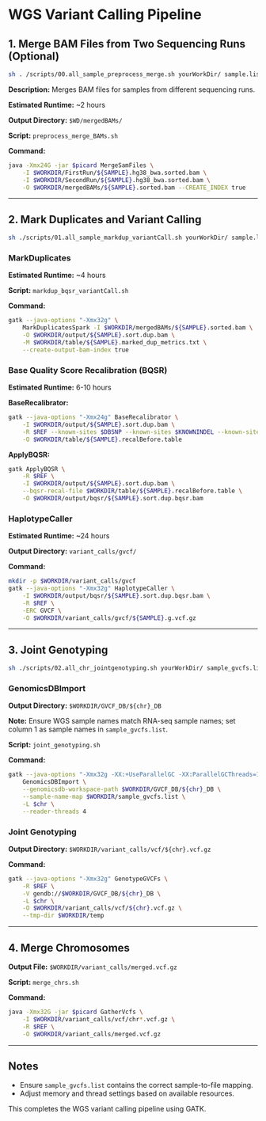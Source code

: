 # WGS Variant Calling Pipeline

## 1. Merge BAM Files from Two Sequencing Runs (Optional)

```bash
sh . /scripts/00.all_sample_preprocess_merge.sh yourWorkDir/ sample.list
```
**Description:** Merges BAM files for samples from different sequencing runs.

**Estimated Runtime:** ~2 hours

**Output Directory:** `$WD/mergedBAMs/`

**Script:** `preprocess_merge_BAMs.sh`

**Command:**
```bash
java -Xmx24G -jar $picard MergeSamFiles \
    -I $WORKDIR/FirstRun/${SAMPLE}.hg38_bwa.sorted.bam \
    -I $WORKDIR/SecondRun/${SAMPLE}.hg38_bwa.sorted.bam \
    -O $WORKDIR/mergedBAMs/${SAMPLE}.sorted.bam --CREATE_INDEX true
```

---

## 2. Mark Duplicates and Variant Calling

```bash
sh ./scripts/01.all_sample_markdup_variantCall.sh yourWorkDir/ sample.list
```

### **MarkDuplicates**
**Estimated Runtime:** ~4 hours

**Script:** `markdup_bqsr_variantCall.sh`

**Command:**
```bash
gatk --java-options "-Xmx32g" \
    MarkDuplicatesSpark -I $WORKDIR/mergedBAMs/${SAMPLE}.sorted.bam \
    -O $WORKDIR/output/${SAMPLE}.sort.dup.bam \
    -M $WORKDIR/table/${SAMPLE}.marked_dup_metrics.txt \
    --create-output-bam-index true
```

### **Base Quality Score Recalibration (BQSR)**
**Estimated Runtime:** 6-10 hours

**BaseRecalibrator:**
```bash
gatk --java-options "-Xmx24g" BaseRecalibrator \
    -I $WORKDIR/output/${SAMPLE}.sort.dup.bam \
    -R $REF --known-sites $DBSNP --known-sites $KNOWNINDEL --known-sites $MILLS \
    -O $WORKDIR/table/${SAMPLE}.recalBefore.table
```

**ApplyBQSR:**
```bash
gatk ApplyBQSR \
    -R $REF \
    -I $WORKDIR/output/${SAMPLE}.sort.dup.bam \
    --bqsr-recal-file $WORKDIR/table/${SAMPLE}.recalBefore.table \
    -O $WORKDIR/output/bqsr/${SAMPLE}.sort.dup.bqsr.bam
```

### **HaplotypeCaller**
**Estimated Runtime:** ~24 hours

**Output Directory:** `variant_calls/gvcf/`

**Command:**
```bash
mkdir -p $WORKDIR/variant_calls/gvcf
gatk --java-options "-Xmx32g" HaplotypeCaller \
    -I $WORKDIR/output/bqsr/${SAMPLE}.sort.dup.bqsr.bam \
    -R $REF \
    -ERC GVCF \
    -O $WORKDIR/variant_calls/gvcf/${SAMPLE}.g.vcf.gz
```

---

## 3. Joint Genotyping

```bash
sh ./scripts/02.all_chr_jointgenotyping.sh yourWorkDir/ sample_gvcfs.list chromosome.list
```

### **GenomicsDBImport**
**Output Directory:** `$WORKDIR/GVCF_DB/${chr}_DB`

**Note:** Ensure WGS sample names match RNA-seq sample names; set column 1 as sample names in `sample_gvcfs.list`.

**Script:** `joint_genotyping.sh`

**Command:**
```bash
gatk --java-options "-Xmx32g -XX:+UseParallelGC -XX:ParallelGCThreads=10" \
    GenomicsDBImport \
    --genomicsdb-workspace-path $WORKDIR/GVCF_DB/${chr}_DB \
    --sample-name-map $WORKDIR/sample_gvcfs.list \
    -L $chr \
    --reader-threads 4
```

### **Joint Genotyping**
**Output Directory:** `$WORKDIR/variant_calls/vcf/${chr}.vcf.gz`

**Command:**
```bash
gatk --java-options "-Xmx32g" GenotypeGVCFs \
    -R $REF \
    -V gendb://$WORKDIR/GVCF_DB/${chr}_DB \
    -L $chr \
    -O $WORKDIR/variant_calls/vcf/${chr}.vcf.gz \
    --tmp-dir $WORKDIR/temp
```

---

## 4. Merge Chromosomes

**Output File:** `$WORKDIR/variant_calls/merged.vcf.gz`

**Script:** `merge_chrs.sh`

**Command:**
```bash
java -Xmx32G -jar $picard GatherVcfs \
    -I $WORKDIR/variant_calls/vcf/chr*.vcf.gz \
    -R $REF \
    -O $WORKDIR/variant_calls/merged.vcf.gz
```

---

## Notes
- Ensure `sample_gvcfs.list` contains the correct sample-to-file mapping.
- Adjust memory and thread settings based on available resources.

This completes the WGS variant calling pipeline using GATK. 